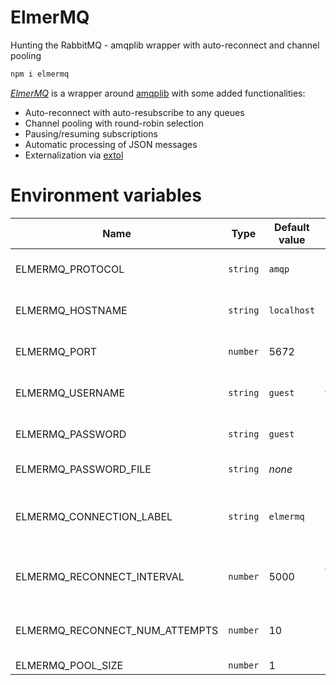 # ElmerMQ

Hunting the RabbitMQ - amqplib wrapper with auto-reconnect and channel pooling

```bash
npm i elmermq
```

*[ElmerMQ](https://github.com/csabasulyok/elmermq)* is a wrapper around [amqplib](https://amqp-node.github.io/amqplib/) with some added functionalities:

- Auto-reconnect with auto-resubscribe to any queues
- Channel pooling with round-robin selection
- Pausing/resuming subscriptions
- Automatic processing of JSON messages
- Externalization via [extol](https://github.com/csabasulyok/extol)

# Environment variables

| Name                           | Type     | Default value | Description                                    |
| ------------------------------ | -------- | ------------- | ---------------------------------------------- |
| ELMERMQ_PROTOCOL               | `string` | `amqp`        | Protocol (amqp or amqps)                       |
| ELMERMQ_HOSTNAME               | `string` | `localhost`   | Host of running RabbitMQ                       |
| ELMERMQ_PORT                   | `number` | 5672          | Port of running RabbitMQ                       |
| ELMERMQ_USERNAME               | `string` | `guest`       | Username for running RabbitMQ                  |
| ELMERMQ_PASSWORD               | `string` | `guest`       | Password for running RabbitMQ                  |
| ELMERMQ_PASSWORD_FILE          | `string` | *none*        | File variant of password                       |
| ELMERMQ_CONNECTION_LABEL       | `string` | `elmermq`     | Connection label (shown in management console) |
| ELMERMQ_RECONNECT_INTERVAL     | `number` | 5000          | Time in ms to delay when reconnecting          |
| ELMERMQ_RECONNECT_NUM_ATTEMPTS | `number` | 10            | Number of retries when attempting reconnecting |
| ELMERMQ_POOL_SIZE              | `number` | 1             | Size of pool                                   |